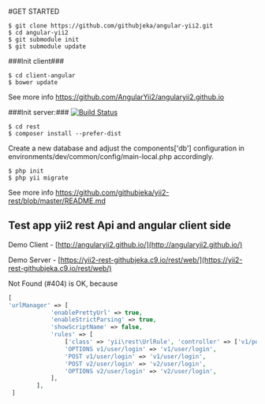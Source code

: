#GET STARTED

```
$ git clone https://github.com/githubjeka/angular-yii2.git
$ cd angular-yii2
$ git submodule init
$ git submodule update
```

###Init client###
```
$ cd client-angular
$ bower update
```

See more info https://github.com/AngularYii2/angularyii2.github.io

###Init server:###
[![Build Status](https://travis-ci.org/githubjeka/yii2-rest.svg)](https://travis-ci.org/githubjeka/yii2-rest)
```
$ cd rest
$ composer install --prefer-dist
```
Create a new database and adjust the components['db'] configuration in environments/dev/common/config/main-local.php accordingly.
```
$ php init
$ php yii migrate
```

See more info https://github.com/githubjeka/yii2-rest/blob/master/README.md


## Test app yii2 rest Api and angular client side

Demo Client - [http://angularyii2.github.io/](http://angularyii2.github.io/)

Demo Server - [https://yii2-rest-githubjeka.c9.io/rest/web/](https://yii2-rest-githubjeka.c9.io/rest/web/)

Not Found (#404) is OK, because 
```php
[
'urlManager' => [
            'enablePrettyUrl' => true,
            'enableStrictParsing' => true,
            'showScriptName' => false,
            'rules' => [
                ['class' => 'yii\rest\UrlRule', 'controller' => ['v1/post', 'v1/comment', 'v2/post']],
                'OPTIONS v1/user/login' => 'v1/user/login',
                'POST v1/user/login' => 'v1/user/login',
                'POST v2/user/login' => 'v2/user/login',
                'OPTIONS v2/user/login' => 'v2/user/login',
            ],
        ],
 ]
 ```

